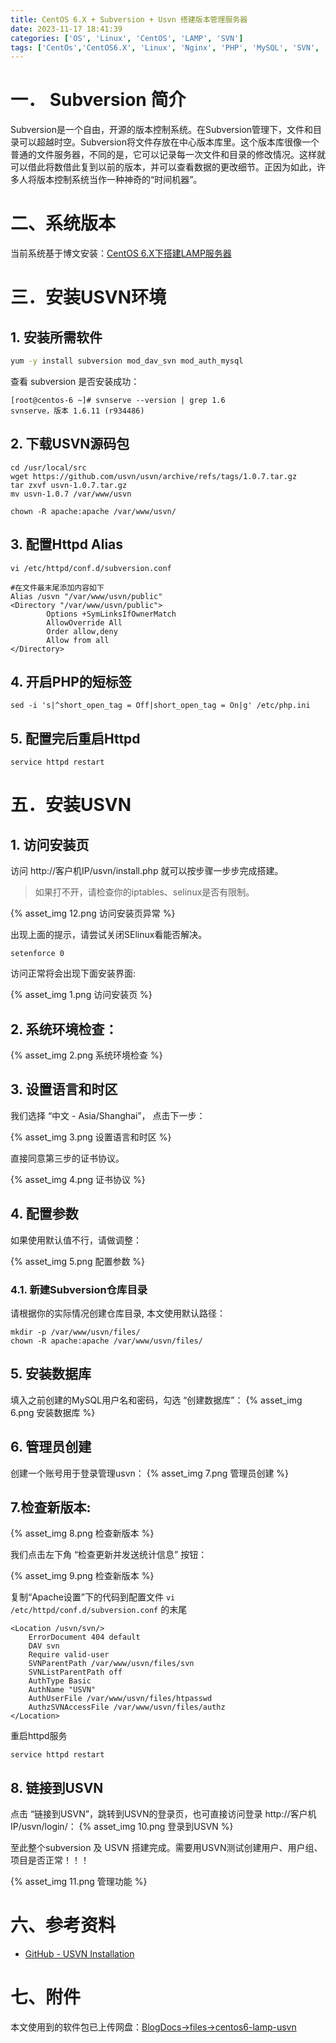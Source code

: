 ```yaml
---
title: CentOS 6.X + Subversion + Usvn 搭建版本管理服务器
date: 2023-11-17 18:41:39
categories: ['OS', 'Linux', 'CentOS', 'LAMP', 'SVN']
tags: ['CentOs','CentOS6.X', 'Linux', 'Nginx', 'PHP', 'MySQL', 'SVN', 'USVN']
---
```


# 一． Subversion 简介   

Subversion是一个自由，开源的版本控制系统。在Subversion管理下，文件和目录可以超越时空。Subversion将文件存放在中心版本库里。这个版本库很像一个普通的文件服务器，不同的是，它可以记录每一次文件和目录的修改情况。这样就可以借此将数借此复到以前的版本，并可以查看数据的更改细节。正因为如此，许多人将版本控制系统当作一种神奇的“时间机器”。 

# 二、系统版本

当前系统基于博文安装：[CentOS 6.X下搭建LAMP服务器](/blog/2023/11/16/centos6-lamp/)

# 三．安装USVN环境

## 1. 安装所需软件
```bash
yum -y install subversion mod_dav_svn mod_auth_mysql
```

查看 subversion 是否安装成功：
```text
[root@centos-6 ~]# svnserve --version | grep 1.6
svnserve，版本 1.6.11 (r934486)
```

## 2. 下载USVN源码包

```shell
cd /usr/local/src
wget https://github.com/usvn/usvn/archive/refs/tags/1.0.7.tar.gz
tar zxvf usvn-1.0.7.tar.gz
mv usvn-1.0.7 /var/www/usvn

chown -R apache:apache /var/www/usvn/
```

## 3. 配置Httpd Alias
```shell
vi /etc/httpd/conf.d/subversion.conf

#在文件最末尾添加内容如下
Alias /usvn "/var/www/usvn/public"
<Directory "/var/www/usvn/public">
        Options +SymLinksIfOwnerMatch
        AllowOverride All
        Order allow,deny
        Allow from all
</Directory>
```

## 4. 开启PHP的短标签
```shell
sed -i 's|^short_open_tag = Off|short_open_tag = On|g' /etc/php.ini
```

## 5. 配置完后重启Httpd
```shell
service httpd restart
```

# 五．安装USVN

## 1. 访问安装页

访问 http://客户机IP/usvn/install.php 就可以按步骤一步步完成搭建。

> 如果打不开，请检查你的iptables、selinux是否有限制。
>
{% asset_img 12.png 访问安装页异常 %}

出现上面的提示，请尝试关闭SElinux看能否解决。

```shell
setenforce 0
```

访问正常将会出现下面安装界面:

{% asset_img 1.png 访问安装页 %}

## 2. 系统环境检查：

{% asset_img 2.png 系统环境检查 %}

## 3. 设置语言和时区

我们选择 “中文 - Asia/Shanghai”， 点击下一步：

{% asset_img 3.png 设置语言和时区 %}

直接同意第三步的证书协议。

{% asset_img 4.png 证书协议 %}

## 4. 配置参数

如果使用默认值不行，请做调整：

{% asset_img 5.png 配置参数 %}

### 4.1. 新建Subversion仓库目录

请根据你的实际情况创建仓库目录, 本文使用默认路径：

```shell
mkdir -p /var/www/usvn/files/
chown -R apache:apache /var/www/usvn/files/
```

## 5. 安装数据库

填入之前创建的MySQL用户名和密码，勾选 “创建数据库”：
{% asset_img 6.png 安装数据库 %}

## 6. 管理员创建

创建一个账号用于登录管理usvn：
{% asset_img 7.png 管理员创建 %}

## 7.检查新版本:

{% asset_img 8.png 检查新版本 %}

我们点击左下角 “检查更新并发送统计信息” 按钮：

{% asset_img 9.png 检查新版本 %}

复制“Apache设置”下的代码到配置文件 `vi /etc/httpd/conf.d/subversion.conf` 的末尾
```text
<Location /usvn/svn/>
	ErrorDocument 404 default
	DAV svn
	Require valid-user
	SVNParentPath /var/www/usvn/files/svn
	SVNListParentPath off
	AuthType Basic
	AuthName "USVN"
	AuthUserFile /var/www/usvn/files/htpasswd
	AuthzSVNAccessFile /var/www/usvn/files/authz
</Location>
```
重启httpd服务
```shell
service httpd restart
```

## 8. 链接到USVN

点击 “链接到USVN”，跳转到USVN的登录页，也可直接访问登录 http://客户机IP/usvn/login/：
{% asset_img 10.png 登录到USVN %}

至此整个subversion 及 USVN 搭建完成。需要用USVN测试创建用户、用户组、项目是否正常！！！

{% asset_img 11.png 管理功能 %}

# 六、参考资料

- [GitHub - USVN Installation ](https://github.com/usvn/usvn/wiki/Installation)


# 七、附件

本文使用到的软件包已上传网盘：[BlogDocs->files->centos6-lamp-usvn](https://pan.baidu.com/s/1yEbHDQBzy43uV8gIYXqbnw?pwd=6666#list/path=%2FBlogDocs%2Ffiles%2Fcentos6-lamp-usvn)

